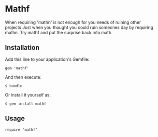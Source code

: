 # Mathf

When requiring 'mathn' is not enough for you needs of ruining other projects
Just when you thought you could ruin someones day by requiring mathn. Try mathf and put the surprise back into math.

## Installation

Add this line to your application's Gemfile:

    gem 'mathf'

And then execute:

    $ bundle

Or install it yourself as:

    $ gem install mathf

## Usage

    require 'mathf'